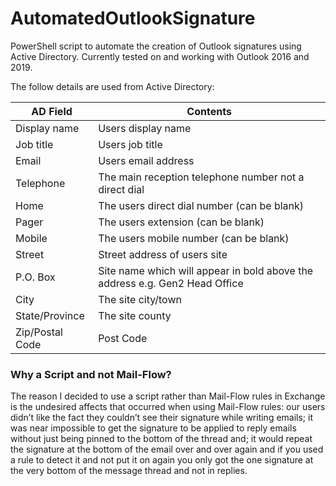 # AutomatedOutlookSignature
PowerShell script to automate the creation of Outlook signatures using Active Directory.  Currently tested on and working with Outlook 2016 and 2019.

The follow details are used from Active Directory:

| AD Field  | Contents |
| ------------- | ------------- |
| Display name | Users display name |
| Job title | Users job title |
| Email | Users email address  |
| Telephone  | The main reception telephone number not a direct dial |
| Home | The users direct dial number (can be blank) |
| Pager | The users extension (can be blank) |
| Mobile | The users mobile number (can be blank) |
| Street | Street address of users site |
| P.O. Box | Site name which will appear in bold above the address e.g. Gen2 Head Office |
| City | The site city/town |
| State/Province | The site county | 
| Zip/Postal Code | Post Code |


### Why a Script and not Mail-Flow?
The reason I decided to use a script rather than Mail-Flow rules in Exchange is the undesired affects that occurred when using Mail-Flow rules: our users didn’t like the fact they couldn’t see their signature while writing emails; it was near impossible to get the signature to be applied to reply emails without just being pinned to the bottom of the thread and; it would repeat the signature at the bottom of the email over and over again and if you used a rule to detect it and not put it on again you only got the one signature at the very bottom of the message thread and not in replies. 
